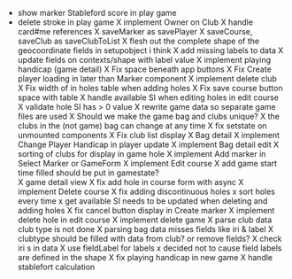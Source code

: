 - show marker Stableford score in play game
- delete stroke in play game
X implement Owner on Club
X handle card#me references
X saveMarker as savePlayer
X saveCourse, saveClub as saveClubToList
X flesh out the complete shape of the geocoordinate fields in setupobject i think
X add missing labels to data
X update fields on contexts/shape with  label value
X implement playing handicap (game detail)
X Fix space beneath app buttons
X Fix Create player loading in later than Marker component
X implement delete club
X Fix width of in holes table when adding holes
X Fix save course button space with table
X handle available SI when editing holes in edit course 
    X validate hole SI has > 0 value
X rewrite game data so separate game files are used
X Should we make the game bag and clubs unique?
    X the clubs in the (not game) bag can change at any time 
X fix setstate on unmounted components
X Fix club list display
X Bag detail
X implement Change Player Handicap in player update
X implement Bag detail edit
X sorting of clubs for display in game hole
X implement Add marker in Select Marker or GameForm
X implement Edit course
X add game start time filled should be put in gamestate?  
X game detail view
X fix add hole in course form with async 
X implement Delete course
X fix adding discontinuous holes
  x sort holes every time
  x get available SI needs to be updated when deleting and adding holes 
X fix cancel button display in Create marker
X implement delete hole in edit course
X implement delete game
X parse club data club type is not done
X parsing bag data misses fields like iri & label
X clubtype should be filled with data from club? or remove fields? 
X check iri s in data
X use fieldLabel for labels
  x decided not to cause field labels are defined in the shape
X fix playing handicap in new game
X handle stablefort calculation
